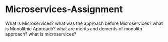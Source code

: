 # Microservices-Assignment
What is Microservices?
what was the approach before Microservices?
what is Monolithic Approach?
what are merits and demerits of monolith approach?
what is microservices?
